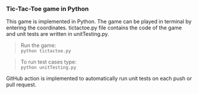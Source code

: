### Tic-Tac-Toe game in Python

This game is implemented in Python. The game can be played in terminal by entering the coordinates. tictactoe.py file contains the code of the game and unit tests are written in unitTesting.py.

>Run the game:  
`python tictactoe.py`

>To run test cases type:  
`python unitTesting.py`

GitHub action is implemented to automatically run unit tests on each push or pull request.
